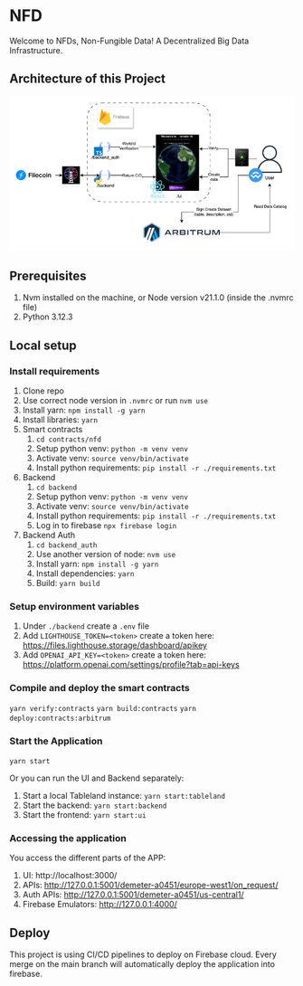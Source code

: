 # NFD

Welcome to NFDs, Non-Fungible Data!
A Decentralized Big Data Infrastructure.

## Architecture of this Project

![demeter_architecture.png](docs/demeter_architecture.png)

## Prerequisites

1. Nvm installed on the machine, or Node version v21.1.0 (inside the .nvmrc file)
2. Python 3.12.3

## Local setup

### Install requirements

1. Clone repo
2. Use correct node version in `.nvmrc` or run `nvm use`
3. Install yarn: `npm install -g yarn`
4. Install libraries: `yarn`
5. Smart contracts
    1. `cd contracts/nfd`
    2. Setup python venv: `python -m venv venv`
    3. Activate venv: `source venv/bin/activate`
    4. Install python requirements: `pip install -r ./requirements.txt`
6. Backend
    1. `cd backend`
    2. Setup python venv: `python -m venv venv`
    3. Activate venv: `source venv/bin/activate`
    4. Install python requirements: `pip install -r ./requirements.txt`
    5. Log in to firebase `npx firebase login`
7. Backend Auth
    1. `cd backend_auth`
    2. Use another version of node: `nvm use`
    3. Install yarn: `npm install -g yarn`
    4. Install dependencies: `yarn`
    5. Build: `yarn build`

### Setup environment variables

1. Under `./backend` create a `.env` file
2. Add `LIGHTHOUSE_TOKEN=<token>` create a token here: https://files.lighthouse.storage/dashboard/apikey
3. Add `OPENAI_API_KEY=<token>` create a token here: https://platform.openai.com/settings/profile?tab=api-keys

### Compile and deploy the smart contracts

`yarn verify:contracts`
`yarn build:contracts`
`yarn deploy:contracts:arbitrum`

### Start the Application

`yarn start`

Or you can run the UI and Backend separately:

1. Start a local Tableland instance: `yarn start:tableland`
2. Start the backend: `yarn start:backend`
3. Start the frontend: `yarn start:ui`

### Accessing the application

You access the different parts of the APP:

1. UI: http://localhost:3000/
2. APIs: http://127.0.0.1:5001/demeter-a0451/europe-west1/on_request/
3. Auth APIs: http://127.0.0.1:5001/demeter-a0451/us-central1/
4. Firebase Emulators: http://127.0.0.1:4000/

## Deploy

This project is using CI/CD pipelines to deploy on Firebase cloud.
Every merge on the main branch will automatically deploy the application into firebase.
